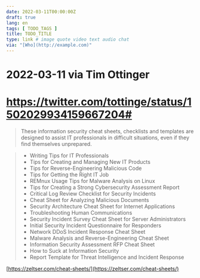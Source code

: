 ```yaml
---
date: 2022-03-11T00:00:00Z
draft: true
lang: en
tags: [ TODO_TAGS ]
title: TODO_TITLE
type: link # image quote video text audio chat
via: "[Who](http://example.com)"
---
```



# 2022-03-11 via Tim Ottinger
# https://twitter.com/tottinge/status/1502029934159667204# 


> These information security cheat sheets, checklists and templates are designed to assist IT professionals in difficult situations, even if they find themselves unprepared.

> * Writing Tips for IT Professionals
> * Tips for Creating and Managing New IT Products
> * Tips for Reverse-Engineering Malicious Code
> * Tips for Getting the Right IT Job
> * REMnux Usage Tips for Malware Analysis on Linux
> * Tips for Creating a Strong Cybersecurity Assessment Report
> * Critical Log Review Checklist for Security Incidents
> * Cheat Sheet for Analyzing Malicious Documents
> * Security Architecture Cheat Sheet for Internet Applications
> * Troubleshooting Human Communications
> * Security Incident Survey Cheat Sheet for Server Administrators
> * Initial Security Incident Questionnaire for Responders
> * Network DDoS Incident Response Cheat Sheet
> * Malware Analysis and Reverse-Engineering Cheat Sheet
> * Information Security Assessment RFP Cheat Sheet
> * How to Suck at Information Security
> * Report Template for Threat Intelligence and Incident Response

[https://zeltser.com/cheat-sheets/](https://zeltser.com/cheat-sheets/)

